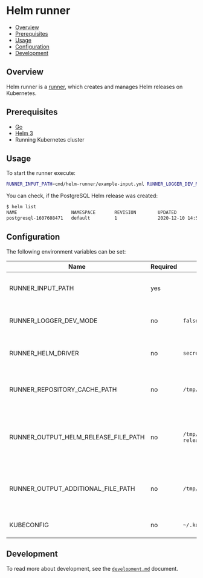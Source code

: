 # Helm runner

- [Overview](#overview)
- [Prerequisites](#prerequisites)
- [Usage](#usage)
- [Configuration](#configuration)
- [Development](#development)

## Overview

Helm runner is a [runner](../../docs/runner.md), which creates and manages Helm releases on Kubernetes.

## Prerequisites

- [Go](https://golang.org)
- [Helm 3](https://helm.sh/docs/intro/install/)
- Running Kubernetes cluster

## Usage

To start the runner execute:
```bash
RUNNER_INPUT_PATH=cmd/helm-runner/example-input.yml RUNNER_LOGGER_DEV_MODE=true go run cmd/helm-runner/main.go
```

You can check, if the PostgreSQL Helm release was created:
```bash
$ helm list
NAME                    NAMESPACE       REVISION        UPDATED                                 STATUS       CHART                    APP VERSION
postgresql-1607608471   default         1               2020-12-10 14:54:34.882358554 +0100 CET deployed     postgresql-10.1.3        11.10.0 
```

## Configuration

The following environment variables can be set:

| Name                                 | Required | Default                  | Description                                                  |
|--------------------------------------|----------|--------------------------|--------------------------------------------------------------|
| RUNNER_INPUT_PATH                    | yes      |                          | Path to the runner YAML input file                           |
| RUNNER_LOGGER_DEV_MODE               | no       | `false`                  | Enable additional log messages                               |
| RUNNER_HELM_DRIVER                   | no       | `secrets`                | Set Helm backend storage driver                              |
| RUNNER_REPOSITORY_CACHE_PATH         | no       | `/tmp/helm`              | Set the path to the repository cache directory               |
| RUNNER_OUTPUT_HELM_RELEASE_FILE_PATH | no       | `/tmp/helm-release.yaml` | Defines path under which the Helm release artifacts is saved |
| RUNNER_OUTPUT_ADDITIONAL_FILE_PATH   | no       | `/tmp/additional.yaml`   | Defines path under which the additional output is saved      |
| KUBECONFIG                           | no       | `~/.kube/config`         | Path to kubeconfig file                                      |



## Development

To read more about development, see the [`development.md`](../../docs/development.md) document.
